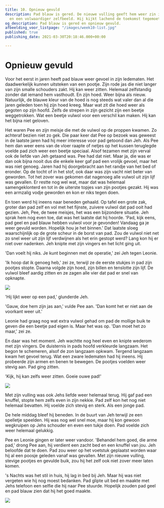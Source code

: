 ```yaml
---
title: 10. Opnieuw gevuld
description: Pad blauw is gered. De nieuwe vulling geeft hem weer zin in het leven
  en een volwaardiger zelfbeeld. Hij kijkt lachend de toekomst tegemoet.
og_description: Pad blauw is gered en opnieuw gevuld.
afbeelding_voor_listpage: "/images/week10-list.jpg"
published: true
publishing_date: 2021-03-30T20:18:46.000+00:00

---
```

# Opnieuw gevuld

Voor het eerst in jaren heeft pad blauw weer gevoel in zijn ledematen. Het daadwerkelijk kunnen uitsteken van een pootje. Zijn rode jas die niet langer van zijn smalle schouders zakt. Hij kan weer zitten. Helemaal zelfstandig zonder dat iemand hem vasthoudt. En zijn hoed. Weer bijna als nieuw. Natuurlijk, de blauwe kleur van de hoed is nog steeds wat valer dan al die jaren geleden toen hij zijn hoed kreeg. Maar wat zit die hoed weer als gegoten op zijn hoofd. Zelfs de strepen in zijn gezicht zijn een beetje weggetrokken. Wat een beetje vulwol voor een verschil kan maken. Hij kan het bijna niet geloven.

Het waren Pee en zijn meisje die met de vulwol op de proppen kwamen. Zo achteraf bezien niet zo gek. Die paar keer dat Pee op bezoek was geweest in de laatste jaren had hij meer interesse voor pad getoond dan Jeh. Als Pee hem dan weer eens van de vloer raapte of netjes op het kussen teruglegde voelde pad zich weer een beetje speciaal. Alsof tezamen met zijn verval ook de liefde van Jeh getaand was. Pee had dat niet. Maar ja, die was er dan ook bijna nooit dus die enkele keer gaf pad een vrolijk gevoel, maar het was niet genoeg. Jaren had hij doorgebracht aan het randje van het bed of eronder. Op de tocht of in het stof, ook daar was zijn vacht niet beter van geworden. Tot het zover was gekomen dat nagenoeg alle vulwol uit zijn lijf was gevallen. Er restte nog wel wat, maar dat was helemaal samengeklonterd en tot in de uiterste topjes van zijn pootjes gezakt. Hij was een armzalig vodje geworden en kon er niks tegen doen.

En toen werd hij ineens naar beneden gehaald. Op tafel een grote zak, groter dan pad zelf en vol met het fijnste, zuivere vulwol dat pad ooit had gezien. Jeh, Pee, de twee meisjes, het was een bijzondere situatie. Jeh sprak hem nog even toe, dat was het laatste dat hij hoorde. 'Pad, kijk eens, pad geel en pad blauw hebben vulwol voor je gevonden! Vandaag ga je weer gevuld worden. Hopelijk hou je het binnen.' Dat laatste sloeg waarschijnlijk op de grote scheur in de borst van pad. Zou de vulwol niet net zo snel weer uit zijn lijf verdwijnen als het erin gestopt werd? Lang kon hij er niet over nadenken. Jeh knipte met zijn vingers en het licht ging uit.

'Dan voelt hij niks. Je kunt beginnen met de operatie,' zei Jeh tegen Leonie.

'Ik hoop dat ik genoeg heb,' zei ze, terwijl ze de eerste stukjes in pad zijn pootjes stopte. Daarna volgde zijn hoed, zijn billen en tenslotte zijn lijf. De vulwol bleef aardig zitten en ze zagen alle vier dat pad er snel van opknapte.

![](/images/week10-1-bloterik.jpg)

'Hij lijkt weer op een pad,' glunderde Jeh.

'Gauw, doe hem zijn jas aan,' vulde Pee aan. 'Dan komt het er niet aan de voorkant weer uit.'

Leonie had graag nog wat extra vulwol gehad om pad de mollige buik te geven die een beetje pad eigen is. Maar het was op. 'Dan moet het zo maar,' zei ze.

En daar was het moment. Jeh wachtte nog heel even en knipte wederom met zijn vingers. De duisternis in pads hoofd verkleurde langzaam. Het begon te schemeren, alsof de zon langzaam opkwam. Tergend langzaam kwam het gevoel terug. Wat een zware ledematen had hij ineens. Hij probeerde zijn armen en benen te bewegen. De pootjes voelden weer stevig aan. Pad ging zitten.

'Kijk, hij kan zelfs weer zitten. Goeie ouwe pad!'

![](/images/week10-2-pad-met-jas.jpg)

Met zijn vulling was ook Jehs liefde weer helemaal terug. Hij gaf pad een knuffel, stopte hem zelfs even in zijn nekkie. Pad zelf kon het nog niet helemaal bevatten. Hij voelde zich stevig en sterk. Als een jonge pad.

De hele middag bleef hij beneden. In de buurt van Jeh terwijl ze een spelletje speelden. Hij was nog wel snel moe, maar hij kon gewoon wegkruipen op Jehs schouder en even een tukje doen. Pad voelde zich weer helemaal gelukkig.

Pee en Leonie gingen er later weer vandoor. 'Behandel hem goed, die arme pad,' drong Pee aan, hij verdient een zacht bed en een knuffel van jou. Jeh beloofde dat te doen. Pad zou weer op het voetstuk geplaatst worden waar hij al een poosje geleden vanaf was gevallen. Met zijn nieuwe vulling, stevige pootjes en gevulde buik, zou hij het zelf ook niet zover meer laten komen.

's Nachts was het stil in huis, hij lag in bed bij Jeh. Maar hij was niet vergeten wie hij nog moest bedanken. Pad glipte uit bed en maakte met Jehs telefoon een selfie die hij naar Pee stuurde. Hopelijk zouden pad geel en pad blauw zien dat hij het goed maakte.

![](/images/week10-3-selfie.jpg)

